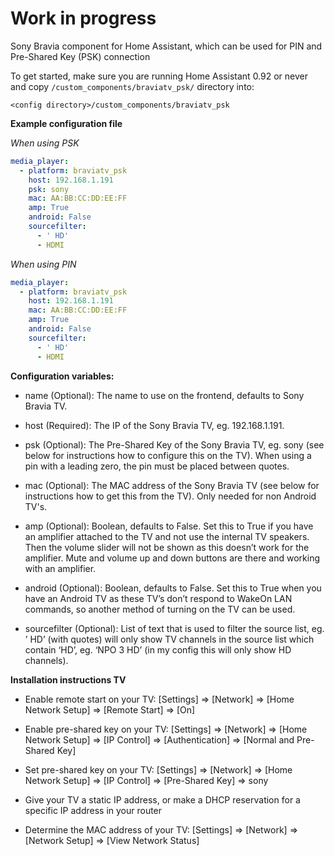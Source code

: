 # Work in progress

Sony Bravia component for Home Assistant, which can be used for PIN and Pre-Shared Key (PSK) connection

To get started, make sure you are running Home Assistant 0.92 or never and copy `/custom_components/braviatv_psk/` directory into:

`<config directory>/custom_components/braviatv_psk`

**Example configuration file**

*When using PSK*
```yaml
media_player:
  - platform: braviatv_psk
    host: 192.168.1.191
    psk: sony
    mac: AA:BB:CC:DD:EE:FF
    amp: True
    android: False
    sourcefilter:
      - ' HD'
      - HDMI
```

*When using PIN*
```yaml
media_player:
  - platform: braviatv_psk
    host: 192.168.1.191
    mac: AA:BB:CC:DD:EE:FF
    amp: True
    android: False
    sourcefilter:
      - ' HD'
      - HDMI
```

**Configuration variables:**

* name (Optional): The name to use on the frontend, defaults to Sony Bravia TV.

* host (Required): The IP of the Sony Bravia TV, eg. 192.168.1.191.

* psk (Optional): The Pre-Shared Key of the Sony Bravia TV, eg. sony (see below for instructions how to configure this on the TV). When using a pin with a leading zero, the pin must be placed between quotes.

* mac (Optional): The MAC address of the Sony Bravia TV (see below for instructions how to get this from the TV). Only needed for non Android TV's.

* amp (Optional): Boolean, defaults to False. Set this to True if you have an amplifier attached to the TV and not use the internal TV speakers. Then the volume slider will not be shown as this doesn’t work for the amplifier. Mute and volume up and down buttons are there and working with an amplifier.

* android (Optional): Boolean, defaults to False. Set this to True when you have an Android TV as these TV’s don’t respond to WakeOn LAN commands, so another method of turning on the TV can be used.

* sourcefilter (Optional): List of text that is used to filter the source list, eg. ’ HD’ (with quotes) will only show TV channels in the source list which contain ‘HD’, eg. ‘NPO 3 HD’ (in my config this will only show HD channels).

**Installation instructions TV**

* Enable remote start on your TV: [Settings] => [Network] => [Home Network Setup] => [Remote Start] => [On]

* Enable pre-shared key on your TV: [Settings] => [Network] => [Home Network Setup] => [IP Control] => [Authentication] => [Normal and Pre-Shared Key]

* Set pre-shared key on your TV: [Settings] => [Network] => [Home Network Setup] => [IP Control] => [Pre-Shared Key] => sony

* Give your TV a static IP address, or make a DHCP reservation for a specific IP address in your router

* Determine the MAC address of your TV: [Settings] => [Network] => [Network Setup] => [View Network Status]
